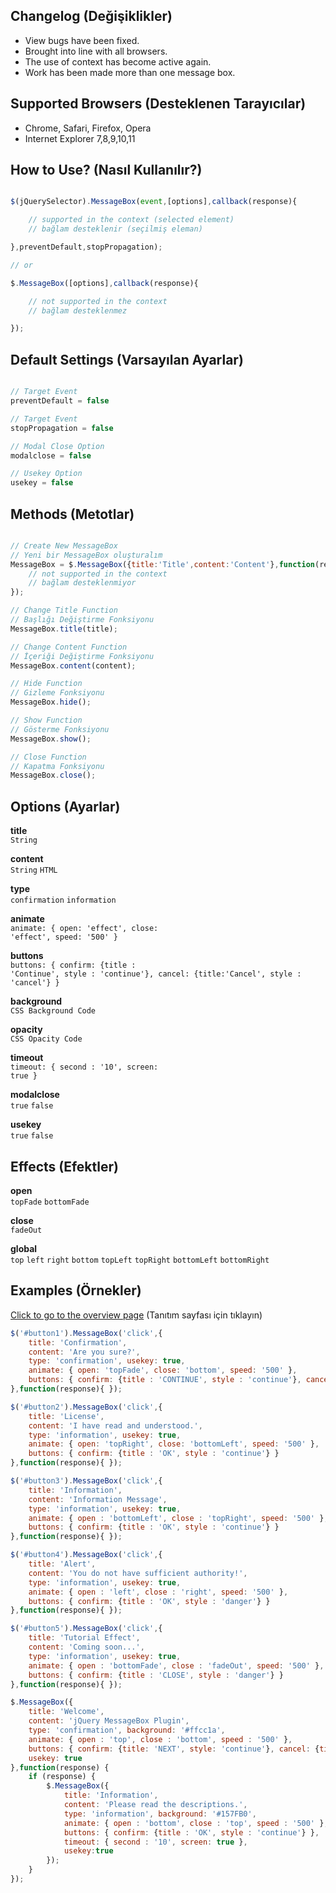 ## Changelog (Değişiklikler)
- View bugs have been fixed.
- Brought into line with all browsers.
- The use of context has become active again.
- Work has been made more than one message box.


## Supported Browsers (Desteklenen Tarayıcılar)
- Chrome, Safari, Firefox, Opera
- Internet Explorer 7,8,9,10,11


## How to Use? (Nasıl Kullanılır?)
```javascript

$(jQuerySelector).MessageBox(event,[options],callback(response){

	// supported in the context (selected element)
	// bağlam desteklenir (seçilmiş eleman)

},preventDefault,stopPropagation);

// or

$.MessageBox([options],callback(response){

	// not supported in the context
	// bağlam desteklenmez

});

```


## Default Settings (Varsayılan Ayarlar)
```javascript

// Target Event
preventDefault = false

// Target Event
stopPropagation = false

// Modal Close Option
modalclose = false

// Usekey Option
usekey = false


```


## Methods (Metotlar)

```javascript

// Create New MessageBox
// Yeni bir MessageBox oluşturalım
MessageBox = $.MessageBox({title:'Title',content:'Content'},function(response){
	// not supported in the context
	// bağlam desteklenmiyor
});

// Change Title Function
// Başlığı Değiştirme Fonksiyonu
MessageBox.title(title);

// Change Content Function
// İçeriği Değiştirme Fonksiyonu
MessageBox.content(content);

// Hide Function
// Gizleme Fonksiyonu
MessageBox.hide();

// Show Function
// Gösterme Fonksiyonu
MessageBox.show();

// Close Function
// Kapatma Fonksiyonu
MessageBox.close();

```



## Options (Ayarlar)

**title**<br>
<code>String</code>

**content**<br>
<code>String</code> <code>HTML</code>

**type**<br>
<code>confirmation</code> <code>information</code>

**animate**<br>
<code>animate: { open: 'effect', close: 'effect', speed: '500' }</code>

**buttons**<br>
<code>buttons: { confirm: {title : 'Continue', style : 'continue'}, cancel: {title:'Cancel', style : 'cancel'} }</code>

**background**<br>
<code>CSS Background Code</code>

**opacity**<br>
<code>CSS Opacity Code</code>

**timeout**<br>
<code>timeout: { second : '10', screen: true }</code>

**modalclose**<br>
<code>true</code> <code>false</code>

**usekey**<br>
<code>true</code> <code>false</code>




## Effects (Efektler)

**open**<br>
<code>topFade</code> <code>bottomFade</code>

**close**<br>
<code>fadeOut</code>

**global**<br>
<code>top</code> <code>left</code> <code>right</code> <code>bottom</code> <code>topLeft</code> <code>topRight</code> <code>bottomLeft</code> <code>bottomRight</code>




## Examples (Örnekler)

[Click to go to the overview page](http://yalcinceylan.net/messagebox/) (Tanıtım sayfası için tıklayın)

```javascript
$('#button1').MessageBox('click',{
	title: 'Confirmation',
	content: 'Are you sure?',
	type: 'confirmation', usekey: true,
	animate: { open: 'topFade', close: 'bottom', speed: '500' },
	buttons: { confirm: {title : 'CONTINUE', style : 'continue'}, cancel: {title:'CANCEL', style : 'cancel'} }
},function(response){ });
```

```javascript
$('#button2').MessageBox('click',{
	title: 'License',
	content: 'I have read and understood.',
	type: 'information', usekey: true,
	animate: { open: 'topRight', close: 'bottomLeft', speed: '500' },
	buttons: { confirm: {title : 'OK', style : 'continue'} }
},function(response){ });
```

```javascript
$('#button3').MessageBox('click',{
	title: 'Information',
	content: 'Information Message',
	type: 'information', usekey: true,
	animate: { open : 'bottomLeft', close : 'topRight', speed: '500' },
	buttons: { confirm: {title : 'OK', style : 'continue'} }
},function(response){ });
```

```javascript
$('#button4').MessageBox('click',{
	title: 'Alert',
	content: 'You do not have sufficient authority!',
	type: 'information', usekey: true,
	animate: { open : 'left', close : 'right', speed: '500' },
	buttons: { confirm: {title : 'OK', style : 'danger'} }
},function(response){ });
```

```javascript
$('#button5').MessageBox('click',{
	title: 'Tutorial Effect',
	content: 'Coming soon...',
	type: 'information', usekey: true,
	animate: { open : 'bottomFade', close : 'fadeOut', speed: '500' },
	buttons: { confirm: {title : 'CLOSE', style : 'danger'} }
},function(response){ });
```

```javascript
$.MessageBox({
	title: 'Welcome',
	content: 'jQuery MessageBox Plugin',
	type: 'confirmation', background: '#ffcc1a',
	animate: { open : 'top', close : 'bottom', speed : '500' },
	buttons: { confirm: {title: 'NEXT', style: 'continue'}, cancel: {title: 'CANCEL', style: 'cancel' } },
	usekey: true
},function(response) {
	if (response) {
		$.MessageBox({
			title: 'Information',
			content: 'Please read the descriptions.',
			type: 'information', background: '#157FB0',
			animate: { open : 'bottom', close : 'top', speed : '500' },
			buttons: { confirm: {title : 'OK', style : 'continue'} },
			timeout: { second : '10', screen: true },
			usekey:true
		});
	}
});
```





